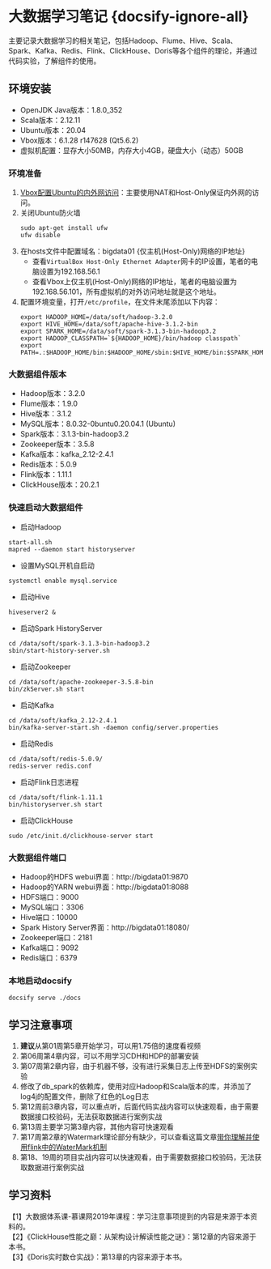 # 大数据学习笔记 {docsify-ignore-all}

主要记录大数据学习的相关笔记，包括Hadoop、Flume、Hive、Scala、Spark、Kafka、Redis、Flink、ClickHouse、Doris等各个组件的理论，并通过代码实验，了解组件的使用。

## 环境安装
- OpenJDK Java版本：1.8.0_352
- Scala版本：2.12.11
- Ubuntu版本：20.04
- Vbox版本：6.1.28 r147628 (Qt5.6.2)
- 虚拟机配置：显存大小50MB，内存大小4GB，硬盘大小（动态）50GB

### 环境准备
1. [Vbox配置Ubuntu的内外网访问](https://www.bilibili.com/video/av635603180/?vd_source=f4026a4ceb494a56ed0e12df39ea2d37)：主要使用NAT和Host-Only保证内外网的访问。
2. 关闭Ubuntu防火墙
   ```shell
   sudo apt-get install ufw
   ufw disable
   ```
2. 在hosts文件中配置域名：bigdata01 {仅主机(Host-Only)网络的IP地址}
   - 查看`VirtualBox Host-Only Ethernet Adapter`网卡的IP设置，笔者的电脑设置为192.168.56.1
   - 查看Vbox上仅主机(Host-Only)网络的IP地址，笔者的电脑设置为192.168.56.101，所有虚拟机的对外访问地址就是这个地址。
3. 配置环境变量，打开`/etc/profile`，在文件末尾添加以下内容：
    ```shell
    export HADOOP_HOME=/data/soft/hadoop-3.2.0
    export HIVE_HOME=/data/soft/apache-hive-3.1.2-bin
    export SPARK_HOME=/data/soft/spark-3.1.3-bin-hadoop3.2
    export HADOOP_CLASSPATH=`${HADOOP_HOME}/bin/hadoop classpath`
    export PATH=.:$HADOOP_HOME/bin:$HADOOP_HOME/sbin:$HIVE_HOME/bin:$SPARK_HOME/bin:$PATH
    ```

### 大数据组件版本

- Hadoop版本：3.2.0
- Flume版本：1.9.0
- Hive版本：3.1.2
- MySQL版本：8.0.32-0buntu0.20.04.1 (Ubuntu)
- Spark版本：3.1.3-bin-hadoop3.2
- Zookeeper版本：3.5.8
- Kafka版本：kafka_2.12-2.4.1
- Redis版本：5.0.9
- Flink版本：1.11.1
- ClickHouse版本：20.2.1

### 快速启动大数据组件

- 启动Hadoop
```shell
start-all.sh
mapred --daemon start historyserver
```

- 设置MySQL开机自启动
```shell
systemctl enable mysql.service
```

- 启动Hive
```shell
hiveserver2 &
```

- 启动Spark HistoryServer
```shell
cd /data/soft/spark-3.1.3-bin-hadoop3.2
sbin/start-history-server.sh
```

- 启动Zookeeper
```shell
cd /data/soft/apache-zookeeper-3.5.8-bin
bin/zkServer.sh start
```

- 启动Kafka
```shell
cd /data/soft/kafka_2.12-2.4.1
bin/kafka-server-start.sh -daemon config/server.properties
```

- 启动Redis
```shell
cd /data/soft/redis-5.0.9/
redis-server redis.conf
```

- 启动Flink日志进程
```shell
cd /data/soft/flink-1.11.1
bin/historyserver.sh start
```

- 启动ClickHouse
```shell
sudo /etc/init.d/clickhouse-server start
```

### 大数据组件端口

- Hadoop的HDFS webui界面：http://bigdata01:9870
- Hadoop的YARN webui界面：http://bigdata01:8088
- HDFS端口：9000
- MySQL端口：3306
- Hive端口：10000
- Spark History Server界面：http://bigdata01:18080/
- Zookeeper端口：2181
- Kafka端口：9092
- Redis端口：6379

### 本地启动docsify
```shell
docsify serve ./docs
```

## 学习注意事项

1. **建议**从第01周第5章开始学习，可以用1.75倍的速度看视频
2. 第06周第4章内容，可以不用学习CDH和HDP的部署安装
3. 第07周第2章内容，由于机器不够，没有进行采集日志上传至HDFS的案例实验
4. 修改了db_spark的依赖库，使用对应Hadoop和Scala版本的库，并添加了log4j的配置文件，删除了红色的Log日志
5. 第12周前3章内容，可以重点听，后面代码实战内容可以快速观看，由于需要数据接口校验码，无法获取数据进行案例实战
6. 第13周主要学习第3章内容，其他内容可快速观看
7. 第17周第2章的Watermark理论部分有缺少，可以查看这篇文章[带你理解并使用flink中的WaterMark机制](https://blog.csdn.net/Chenftli/article/details/124274118)
8. 第18、19周的项目实战内容可以快速观看，由于需要数据接口校验码，无法获取数据进行案例实战

## 学习资料

【1】大数据体系课-慕课网2019年课程：学习注意事项提到的内容是来源于本资料的。  
【2】《ClickHouse性能之巅：从架构设计解读性能之谜》：第12章的内容来源于本书。  
【3】《Doris实时数仓实战》：第13章的内容来源于本书。